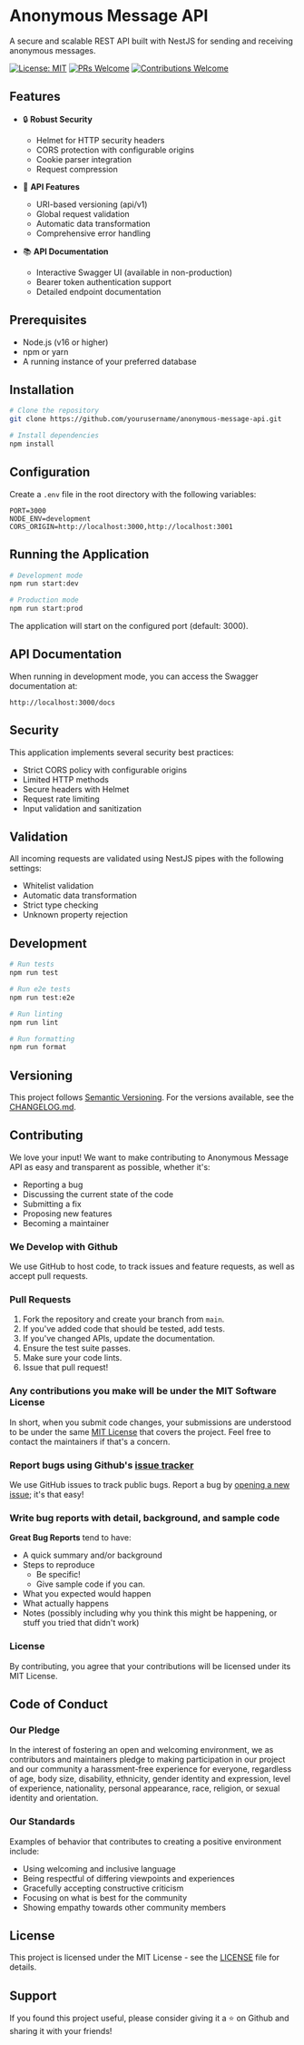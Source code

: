 # Anonymous Message API

A secure and scalable REST API built with NestJS for sending and receiving anonymous messages.

[![License: MIT](https://img.shields.io/badge/License-MIT-yellow.svg)](https://opensource.org/licenses/MIT)
[![PRs Welcome](https://img.shields.io/badge/PRs-welcome-brightgreen.svg?style=flat-square)](http://makeapullrequest.com)
[![Contributions Welcome](https://img.shields.io/badge/contributions-welcome-brightgreen.svg?style=flat)](https://github.com/yourusername/anonymous-message-api/issues)

## Features

- 🔒 **Robust Security**

  - Helmet for HTTP security headers
  - CORS protection with configurable origins
  - Cookie parser integration
  - Request compression

- 🚀 **API Features**

  - URI-based versioning (api/v1)
  - Global request validation
  - Automatic data transformation
  - Comprehensive error handling

- 📚 **API Documentation**
  - Interactive Swagger UI (available in non-production)
  - Bearer token authentication support
  - Detailed endpoint documentation

## Prerequisites

- Node.js (v16 or higher)
- npm or yarn
- A running instance of your preferred database

## Installation

```bash
# Clone the repository
git clone https://github.com/yourusername/anonymous-message-api.git

# Install dependencies
npm install
```

## Configuration

Create a `.env` file in the root directory with the following variables:

```env
PORT=3000
NODE_ENV=development
CORS_ORIGIN=http://localhost:3000,http://localhost:3001
```

## Running the Application

```bash
# Development mode
npm run start:dev

# Production mode
npm run start:prod
```

The application will start on the configured port (default: 3000).

## API Documentation

When running in development mode, you can access the Swagger documentation at:

```
http://localhost:3000/docs
```

## Security

This application implements several security best practices:

- Strict CORS policy with configurable origins
- Limited HTTP methods
- Secure headers with Helmet
- Request rate limiting
- Input validation and sanitization

## Validation

All incoming requests are validated using NestJS pipes with the following settings:

- Whitelist validation
- Automatic data transformation
- Strict type checking
- Unknown property rejection

## Development

```bash
# Run tests
npm run test

# Run e2e tests
npm run test:e2e

# Run linting
npm run lint

# Run formatting
npm run format
```

## Versioning

This project follows [Semantic Versioning](https://semver.org/). For the versions available, see the [CHANGELOG.md](CHANGELOG.md).

## Contributing

We love your input! We want to make contributing to Anonymous Message API as easy and transparent as possible, whether it's:

- Reporting a bug
- Discussing the current state of the code
- Submitting a fix
- Proposing new features
- Becoming a maintainer

### We Develop with Github

We use GitHub to host code, to track issues and feature requests, as well as accept pull requests.

### Pull Requests

1. Fork the repository and create your branch from `main`.
2. If you've added code that should be tested, add tests.
3. If you've changed APIs, update the documentation.
4. Ensure the test suite passes.
5. Make sure your code lints.
6. Issue that pull request!

### Any contributions you make will be under the MIT Software License

In short, when you submit code changes, your submissions are understood to be under the same [MIT License](http://choosealicense.com/licenses/mit/) that covers the project. Feel free to contact the maintainers if that's a concern.

### Report bugs using Github's [issue tracker](https://github.com/yourusername/anonymous-message-api/issues)

We use GitHub issues to track public bugs. Report a bug by [opening a new issue](https://github.com/yourusername/anonymous-message-api/issues/new); it's that easy!

### Write bug reports with detail, background, and sample code

**Great Bug Reports** tend to have:

- A quick summary and/or background
- Steps to reproduce
  - Be specific!
  - Give sample code if you can.
- What you expected would happen
- What actually happens
- Notes (possibly including why you think this might be happening, or stuff you tried that didn't work)

### License

By contributing, you agree that your contributions will be licensed under its MIT License.

## Code of Conduct

### Our Pledge

In the interest of fostering an open and welcoming environment, we as contributors and maintainers pledge to making participation in our project and our community a harassment-free experience for everyone, regardless of age, body size, disability, ethnicity, gender identity and expression, level of experience, nationality, personal appearance, race, religion, or sexual identity and orientation.

### Our Standards

Examples of behavior that contributes to creating a positive environment include:

- Using welcoming and inclusive language
- Being respectful of differing viewpoints and experiences
- Gracefully accepting constructive criticism
- Focusing on what is best for the community
- Showing empathy towards other community members

## License

This project is licensed under the MIT License - see the [LICENSE](LICENSE) file for details.

## Support

If you found this project useful, please consider giving it a ⭐️ on Github and sharing it with your friends!
